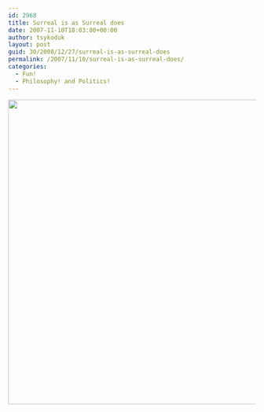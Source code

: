 ```yaml
---
id: 2968
title: Surreal is as Surreal does
date: 2007-11-10T18:03:00+00:00
author: tsykoduk
layout: post
guid: 30/2008/12/27/surreal-is-as-surreal-does
permalink: /2007/11/10/surreal-is-as-surreal-does/
categories:
  - Fun!
  - Philosophy! and Politics!
---
```

<p><img src="https://greg.nokes.name/assets/2007/11/10/ch071110.gif" width="620px" /></p>